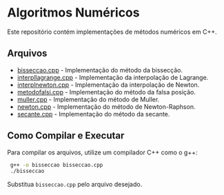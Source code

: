 # Algoritmos Numéricos

Este repositório contém implementações de métodos numéricos em C++.

## Arquivos

- [bisseccao.cpp](bisseccao.cpp) - Implementação do método da bissecção.
- [interpllagrange.cpp](interpllagrange.cpp) - Implementação da interpolação de Lagrange.
- [interplnewton.cpp](interplnewton.cpp) - Implementação da interpolação de Newton.
- [metodofalsi.cpp](metodofalsi.cpp) - Implementação do método da falsa posição.
- [muller.cpp](muller.cpp) - Implementação do método de Muller.
- [newton.cpp](newton.cpp) - Implementação do método de Newton-Raphson.
- [secante.cpp](secante.cpp) - Implementação do método da secante.

## Como Compilar e Executar

Para compilar os arquivos, utilize um compilador C++ como o g++:

```sh
 g++ -o bisseccao bisseccao.cpp 
 ./bisseccao
```

Substitua `bisseccao.cpp` pelo arquivo desejado.


